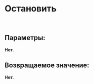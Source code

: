 ﻿
<h1>Остановить</h1>
<p class="funcdesc"><br /></p><h2>Параметры:</h2><b>Нет. </b><br /></table><h2>Возвращаемое значение:</h2>
<b>Нет. </b><br />
